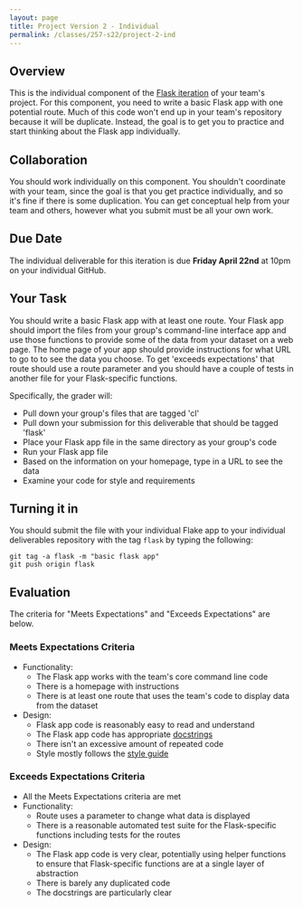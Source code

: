 ```yaml
---
layout: page
title: Project Version 2 - Individual
permalink: /classes/257-s22/project-2-ind
---
```


## Overview

This is the individual component of the [Flask iteration](project-2-flask) of your team's project.
For this component, you need to write a basic Flask app with one potential route.
Much of this code won't end up in your team's repository because it will be duplicate. 
Instead, the goal is to get you to practice and start thinking about the Flask app individually.

## Collaboration

You should work individually on this component.
You shouldn't coordinate with your team, since the goal is that you get practice individually, and so it's fine if there is some duplication.
You can get conceptual help from your team and others, however what you submit must be all your own work.

## Due Date

The individual deliverable for this iteration is due **Friday April 22nd** at 10pm on your individual GitHub.

## Your Task

You should write a basic Flask app with at least one route. Your Flask app should import the files from your group's command-line interface app and use those functions to provide some of the data from your dataset on a web page.
The home page of your app should provide instructions for what URL to go to to see the data you choose.
To get 'exceeds expectations' that route should use a route parameter and you should have a couple of tests in another file for your Flask-specific functions.

Specifically, the grader will:
* Pull down your group's files that are tagged 'cl'
* Pull down your submission for this deliverable that should be tagged 'flask'
* Place your Flask app file in the same directory as your group's code
* Run your Flask app file
* Based on the information on your homepage, type in a URL to see the data
* Examine your code for style and requirements

## Turning it in

You should submit the file with your individual Flake app to your individual deliverables repository with the tag `flask` by typing the following:

```
git tag -a flask -m "basic flask app"
git push origin flask
```


## Evaluation

The criteria for "Meets Expectations" and "Exceeds Expectations" are below.

### Meets Expectations Criteria
* Functionality:
  * The Flask app works with the team's core command line code
  * There is a homepage with instructions
  * There is at least one route that uses the team's code to display data from the dataset
* Design:
  * Flask app code is reasonably easy to read and understand
  * The Flask app code has appropriate [docstrings](https://peps.python.org/pep-0257/) 
  * There isn't an excessive amount of repeated code
  * Style mostly follows the [style guide](https://peps.python.org/pep-0008/)

### Exceeds Expectations Criteria
* All the Meets Expectations criteria are met
* Functionality:
  * Route uses a parameter to change what data is displayed
  * There is a reasonable automated test suite for the Flask-specific functions including tests for the routes
* Design:
  * The Flask app code is very clear, potentially using helper functions to ensure that Flask-specific functions are at a single layer of abstraction
  * There is barely any duplicated code
  * The docstrings are particularly clear
